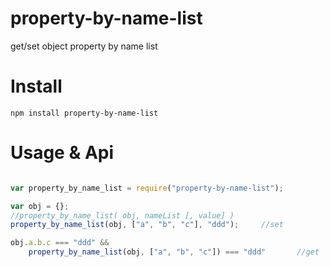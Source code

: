 # property-by-name-list
get/set object property by name list

# Install
```
npm install property-by-name-list
```

# Usage & Api
```javascript

var property_by_name_list = require("property-by-name-list");

var obj = {};
//property_by_name_list( obj, nameList [, value] )
property_by_name_list(obj, ["a", "b", "c"], "ddd");		//set

obj.a.b.c === "ddd" &&
	property_by_name_list(obj, ["a", "b", "c"]) === "ddd"		//get

```

